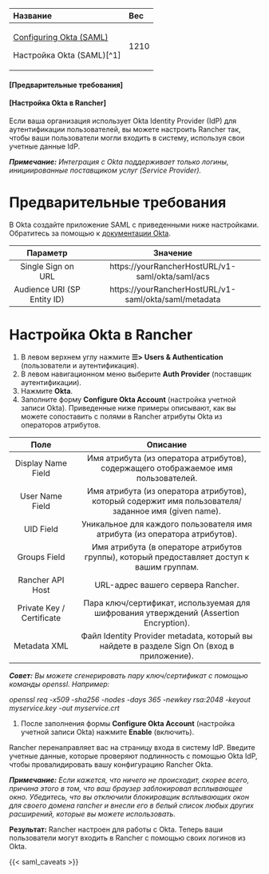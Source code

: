 ﻿


|**Название**|**Вес**|
| :- | :- |
|<p>[Configuring Okta (SAML)](https://github.com/rancher/docs/blob/master/content/rancher/v2.6/en/admin-settings/authentication/okta/_index.md "https://github.com/rancher/docs/blob/master/content/rancher/v2.6/en/admin-settings/authentication/okta/_index.md") </p><p>Настройка Okta (SAML)[^1]</p>|1210|


#### [Предварительные требования]

#### [Настройка Okta в Rancher]


Если ваша организация использует Okta Identity Provider (IdP) для аутентификации пользователей, вы можете настроить Rancher так, чтобы ваши пользователи могли входить в систему, используя свои учетные данные IdP.

***Примечание:** Интеграция с Okta поддерживает только логины, инициированные поставщиком услуг (Service Provider).*
# Предварительные требования
  В Okta создайте приложение SAML с приведенными ниже настройками. Обратитесь за помощью к [документации Okta](https://developer.okta.com/standards/SAML/setting_up_a_saml_application_in_okta "https://developer.okta.com/standards/SAML/setting_up_a_saml_application_in_okta").


|**Параметр**|**Значение**|
| :-: | :-: |
|Single Sign on URL|https://yourRancherHostURL/v1-saml/okta/saml/acs|
|Audience URI (SP Entity ID)|https://yourRancherHostURL/v1-saml/okta/saml/metadata|

# Настройка Okta в Rancher
1. В левом верхнем углу нажмите **☰> Users & Authentication** (пользователи и аутентификация).
1. В левом навигационном меню выберите **Auth Provider** (поставщик аутентификации).
1. Нажмите **Okta**.
1. Заполните форму **Configure Okta Account** (настройка учетной записи Okta). Приведенные ниже примеры описывают, как вы можете сопоставить с полями в Rancher атрибуты Okta из операторов атрибутов.



|**Поле**|**Описание**|
| :-: | :-: |
|Display Name Field|Имя атрибута (из оператора атрибутов), содержащего отображаемое имя пользователей.|
|User Name Field|Имя атрибута (из оператора атрибутов), который содержит имя пользователя/заданное имя (given name).|
|UID Field|Уникальное для каждого пользователя имя атрибута (из оператора атрибутов).|
|Groups Field|Имя атрибута (в операторе атрибутов группы), который предоставляет доступ к вашим группам.|
|Rancher API Host|URL-адрес вашего сервера Rancher.|
|Private Key / Certificate|Пара ключ/сертификат, используемая для шифрования утверждений (Assertion Encryption).|
|Metadata XML|Файл Identity Provider metadata, который вы найдете в разделе Sign On (вход в приложение).|

  ***Совет:** Вы можете сгенерировать пару ключ/сертификат с помощью команды openssl. Например:*

*openssl req -x509 -sha256 -nodes -days 365 -newkey rsa:2048 -keyout myservice.key -out myservice.crt*

1. После заполнения формы **Configure Okta Account** (настройка учетной записи Okta) нажмите **Enable** (включить).

Rancher перенаправляет вас на страницу входа в систему IdP. Введите учетные данные, которые проверяют подлинность с помощью Okta IdP, чтобы провалидировать вашу конфигурацию Rancher Okta.

***Примечание:** Если кажется, что ничего не происходит, скорее всего, причина этого в том, что ваш браузер заблокировал всплывающее окно. Убедитесь, что вы отключили блокировщик всплывающих окон для своего домена rancher и внесли его в белый список любых других расширений, которые вы можете использовать.*

**Результат:** Rancher настроен для работы с Okta. Теперь ваши пользователи могут входить в Rancher с помощью своих логинов из Okta.

{{< saml\_caveats >}}


